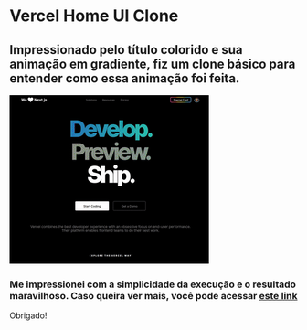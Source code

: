 # Vercel Home UI Clone

## Impressionado pelo título colorido e sua animação em gradiente, fiz um clone básico para entender como essa animação foi feita.

![appPreview](/assets/app-preview.gif)

### Me impressionei com a simplicidade da execução e o resultado maravilhoso. Caso queira ver mais, você pode acessar <b> [este link](https://marcell0lopes.github.io/vercel-home-ui-clone/) </b>

Obrigado!
